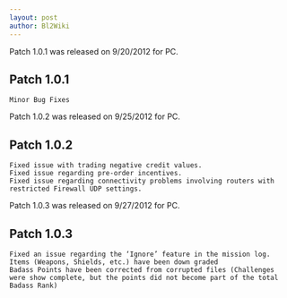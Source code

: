 ```yaml
---
layout: post
author: Bl2Wiki
---
```

Patch 1.0.1 was released on 9/20/2012 for PC.

## Patch 1.0.1

    Minor Bug Fixes 

Patch 1.0.2 was released on 9/25/2012 for PC.

## Patch 1.0.2

    Fixed issue with trading negative credit values.
    Fixed issue regarding pre-order incentives.
    Fixed issue regarding connectivity problems involving routers with restricted Firewall UDP settings. 

Patch 1.0.3 was released on 9/27/2012 for PC.

## Patch 1.0.3

    Fixed an issue regarding the ‘Ignore’ feature in the mission log.
    Items (Weapons, Shields, etc.) have been down graded 
    Badass Points have been corrected from corrupted files (Challenges were show complete, but the points did not become part of the total Badass Rank) 